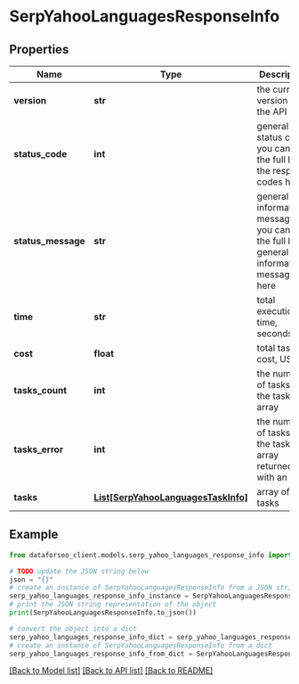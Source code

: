 # SerpYahooLanguagesResponseInfo


## Properties

Name | Type | Description | Notes
------------ | ------------- | ------------- | -------------
**version** | **str** | the current version of the API | [optional] 
**status_code** | **int** | general status code you can find the full list of the response codes here | [optional] 
**status_message** | **str** | general informational message you can find the full list of general informational messages here | [optional] 
**time** | **str** | total execution time, seconds | [optional] 
**cost** | **float** | total tasks cost, USD | [optional] 
**tasks_count** | **int** | the number of tasks in the tasks array | [optional] 
**tasks_error** | **int** | the number of tasks in the tasks array returned with an error | [optional] 
**tasks** | [**List[SerpYahooLanguagesTaskInfo]**](SerpYahooLanguagesTaskInfo.md) | array of tasks | [optional] 

## Example

```python
from dataforseo_client.models.serp_yahoo_languages_response_info import SerpYahooLanguagesResponseInfo

# TODO update the JSON string below
json = "{}"
# create an instance of SerpYahooLanguagesResponseInfo from a JSON string
serp_yahoo_languages_response_info_instance = SerpYahooLanguagesResponseInfo.from_json(json)
# print the JSON string representation of the object
print(SerpYahooLanguagesResponseInfo.to_json())

# convert the object into a dict
serp_yahoo_languages_response_info_dict = serp_yahoo_languages_response_info_instance.to_dict()
# create an instance of SerpYahooLanguagesResponseInfo from a dict
serp_yahoo_languages_response_info_from_dict = SerpYahooLanguagesResponseInfo.from_dict(serp_yahoo_languages_response_info_dict)
```
[[Back to Model list]](../README.md#documentation-for-models) [[Back to API list]](../README.md#documentation-for-api-endpoints) [[Back to README]](../README.md)


